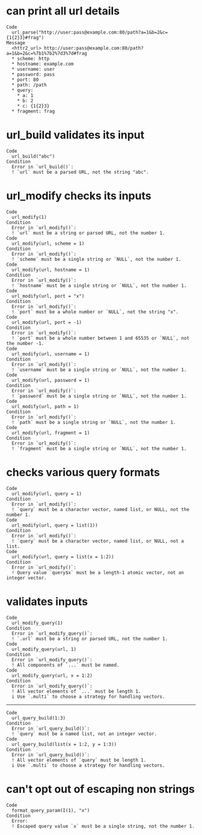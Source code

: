 # can print all url details

    Code
      url_parse("http://user:pass@example.com:80/path?a=1&b=2&c={1{2}3}#frag")
    Message
      <httr2_url> http://user:pass@example.com:80/path?a=1&b=2&c=%7b1%7b2%7d3%7d#frag
      * scheme: http
      * hostname: example.com
      * username: user
      * password: pass
      * port: 80
      * path: /path
      * query:
        * a: 1
        * b: 2
        * c: {1{2}3}
      * fragment: frag

# url_build validates its input

    Code
      url_build("abc")
    Condition
      Error in `url_build()`:
      ! `url` must be a parsed URL, not the string "abc".

# url_modify checks its inputs

    Code
      url_modify(1)
    Condition
      Error in `url_modify()`:
      ! `url` must be a string or parsed URL, not the number 1.
    Code
      url_modify(url, scheme = 1)
    Condition
      Error in `url_modify()`:
      ! `scheme` must be a single string or `NULL`, not the number 1.
    Code
      url_modify(url, hostname = 1)
    Condition
      Error in `url_modify()`:
      ! `hostname` must be a single string or `NULL`, not the number 1.
    Code
      url_modify(url, port = "x")
    Condition
      Error in `url_modify()`:
      ! `port` must be a whole number or `NULL`, not the string "x".
    Code
      url_modify(url, port = -1)
    Condition
      Error in `url_modify()`:
      ! `port` must be a whole number between 1 and 65535 or `NULL`, not the number -1.
    Code
      url_modify(url, username = 1)
    Condition
      Error in `url_modify()`:
      ! `username` must be a single string or `NULL`, not the number 1.
    Code
      url_modify(url, password = 1)
    Condition
      Error in `url_modify()`:
      ! `password` must be a single string or `NULL`, not the number 1.
    Code
      url_modify(url, path = 1)
    Condition
      Error in `url_modify()`:
      ! `path` must be a single string or `NULL`, not the number 1.
    Code
      url_modify(url, fragment = 1)
    Condition
      Error in `url_modify()`:
      ! `fragment` must be a single string or `NULL`, not the number 1.

# checks various query formats

    Code
      url_modify(url, query = 1)
    Condition
      Error in `url_modify()`:
      ! `query` must be a character vector, named list, or NULL, not the number 1.
    Code
      url_modify(url, query = list(1))
    Condition
      Error in `url_modify()`:
      ! `query` must be a character vector, named list, or NULL, not a list.
    Code
      url_modify(url, query = list(x = 1:2))
    Condition
      Error in `url_modify()`:
      ! Query value `query$x` must be a length-1 atomic vector, not an integer vector.

# validates inputs

    Code
      url_modify_query(1)
    Condition
      Error in `url_modify_query()`:
      ! `.url` must be a string or parsed URL, not the number 1.
    Code
      url_modify_query(url, 1)
    Condition
      Error in `url_modify_query()`:
      ! All components of `...` must be named.
    Code
      url_modify_query(url, x = 1:2)
    Condition
      Error in `url_modify_query()`:
      ! All vector elements of `...` must be length 1.
      i Use `.multi` to choose a strategy for handling vectors.

---

    Code
      url_query_build(1:3)
    Condition
      Error in `url_query_build()`:
      ! `query` must be a named list, not an integer vector.
    Code
      url_query_build(list(x = 1:2, y = 1:3))
    Condition
      Error in `url_query_build()`:
      ! All vector elements of `query` must be length 1.
      i Use `.multi` to choose a strategy for handling vectors.

# can't opt out of escaping non strings

    Code
      format_query_param(I(1), "x")
    Condition
      Error:
      ! Escaped query value `x` must be a single string, not the number 1.

